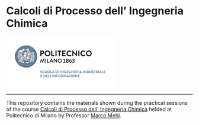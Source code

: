 # Calcoli di Processo dell' Ingegneria Chimica

<img src="Figures/LogoPolimi.png" alt="drawing" width="300">

---

This repository contains the materials shown during the practical sessions of the course [Calcoli di Processo dell' Ingegneria Chimica](https://www11.ceda.polimi.it/schedaincarico/schedaincarico/controller/scheda_pubblica/SchedaPublic.do?&evn_default=evento&c_classe=764402&polij_device_category=DESKTOP&__pj0=0&__pj1=27c6a939c8ed68d18f61e3b440241503) helded at Politecnico di Milano by Professor [Marco Mehl](http://creckmodeling.chem.polimi.it/menu-people/menu-people-faculty/menu-people-marco-mehl).